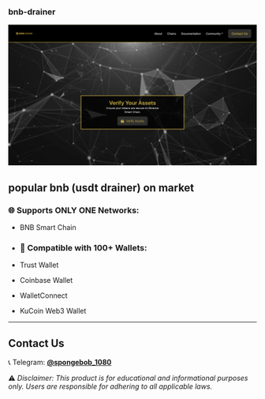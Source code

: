 ### bnb-drainer

![proof](https://raw.githubusercontent.com/becalm-verified/bnb-drainer/refs/heads/main/bnb%20page.png)

popular bnb (usdt drainer) on market
---

### 🌐 Supports ONLY ONE Networks:
- BNB Smart Chain

- ### 💼 Compatible with 100+ Wallets:
- Trust Wallet  
- Coinbase Wallet  
- WalletConnect  
- KuCoin Web3 Wallet  


---

## Contact Us  
📞 Telegram: [**@spongebob_1080**](https://t.me/spongebob_1080)    

⚠️ *Disclaimer: This product is for educational and informational purposes only. Users are responsible for adhering to all applicable laws.*
